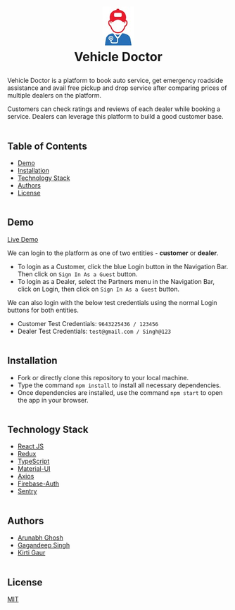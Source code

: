 # <p align="center"> ![image logo](./src/img/logo.jpg) <br /> Vehicle Doctor</p><!-- omit in toc -->

Vehicle Doctor is a platform to book auto service, get emergency roadside assistance and avail free pickup and drop service after comparing prices of multiple dealers on the platform.

Customers can check ratings and reviews of each dealer while booking a service. Dealers can leverage this platform to build a good customer base.
<br />
<br />

## Table of Contents<!-- omit in toc -->

- [Demo](#demo)
- [Installation](#installation)
- [Technology Stack](#technology-stack)
- [Authors](#authors)
- [License](#license)
  <br />
  <br />

## Demo

[Live Demo](https://d1wjicvr273lmo.cloudfront.net/)

We can login to the platform as one of two entities - **customer** or **dealer**.

- To login as a Customer, click the blue Login button in the Navigation Bar. Then click on `Sign In As a Guest` button.
- To login as a Dealer, select the Partners menu in the Navigation Bar, click on Login, then click on `Sign In As a Guest` button.

We can also login with the below test credentials using the normal Login buttons for both entities.

- Customer Test Credentials: `9643225436 / 123456`
- Dealer Test Credentials: `test@gmail.com / Singh@123`
  <br />
  <br />

## Installation

- Fork or directly clone this repository to your local machine.
- Type the command `npm install` to install all necessary dependencies.
- Once dependencies are installed, use the command `npm start` to open the app in your browser.
  <br />
  <br />

## Technology Stack

- [React JS](https://reactjs.org/)
- [Redux](https://redux.js.org/)
- [TypeScript](https://www.typescriptlang.org/)
- [Material-UI](https://mui.com/)
- [Axios](https://axios-http.com/docs/intro)
- [Firebase-Auth](https://firebase.google.com/docs/auth)
- [Sentry](https://sentry.io/)
  <br />
  <br />

## Authors

- [Arunabh Ghosh](https://github.com/arunabhg)
- [Gagandeep Singh](https://github.com/gagan1999)
- [Kirti Gaur](https://github.com/kirtigaur11)
  <br />
  <br />

## License

[MIT](LICENSE)
